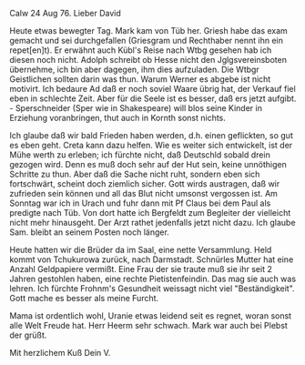  Calw 24 Aug 76.
Lieber David

Heute etwas bewegter Tag. Mark kam von Tüb her. Griesh habe das exam gemacht und sei durchgefallen (Griesgram und Rechthaber nennt ihn ein repet[en]t). Er erwähnt auch Kübl's Reise nach Wtbg gesehen hab ich diesen noch nicht. Adolph schreibt ob Hesse nicht den Jglgsvereinsboten übernehme, ich bin aber dagegen, ihm dies aufzuladen. Die Wtbgr Geistlichen sollten darin was thun. Warum Werner es abgebe ist nicht motivirt. Ich bedaure Ad daß er noch soviel Waare übrig hat, der Verkauf fiel eben in schlechte Zeit. Aber für die Seele ist es besser, daß ers jetzt aufgibt. - Sperschneider (Sper wie in Shakespeare) will blos seine Kinder in Erziehung voranbringen, thut auch in Kornth sonst nichts.

Ich glaube daß wir bald Frieden haben werden, d.h. einen geflickten, so gut es eben geht. Creta kann dazu helfen. Wie es weiter sich entwickelt, ist der Mühe werth zu erleben; ich fürchte nicht, daß Deutschld sobald drein gezogen wird. Denn es muß doch sehr auf der Hut sein, keine unnöthigen Schritte zu thun. Aber daß die Sache nicht ruht, sondern eben sich fortschwärt, scheint doch ziemlich sicher. Gott wirds austragen, daß wir zufrieden sein können und all das Blut nicht umsonst vergossen ist. 
Am Sonntag war ich in Urach und fuhr dann mit Pf Claus bei dem Paul als predigte nach Tüb. Von dort hatte ich Bergfeldt zum Begleiter der vielleicht nicht mehr hinausgeht. Der Arzt rathet jedenfalls jetzt nicht dazu. Ich glaube Sam. bleibt an seinem Posten noch länger.

Heute hatten wir die Brüder da im Saal, eine nette Versammlung. Held kommt von Tchukurowa zurück, nach Darmstadt. Schnürles Mutter hat eine Anzahl Geldpapiere vermißt. Eine Frau der sie traute muß sie ihr seit 2 Jahren gestohlen haben, eine rechte Pietistenfeindin. Das mag sie auch was lehren. 
Ich fürchte Frohnm's Gesundheit weissagt nicht viel "Beständigkeit". Gott mache es besser als meine Furcht.

Mama ist ordentlich wohl, Uranie etwas leidend seit es regnet, woran sonst alle Welt Freude hat. Herr Heerm sehr schwach. Mark war auch bei Plebst der grüßt.

 Mit herzlichem Kuß Dein V.

